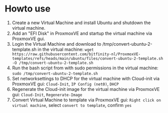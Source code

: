 # Howto use

1. Create a new Virtual Machine and install Ubuntu and shutdown the virtual machine.
2. Add an "EFI Disk" in ProxmoxVE and startup the virtual machine via ProxmoxVE gui.
3. Login the Virtual Machine and download to /tmp/convert-ubuntu-2-template.sh in the virtual machine: `wget https://raw.githubusercontent.com/bitfinity-nl/ProxmoxVE-templates/refs/heads/main/ubuntu/files/convert-ubuntu-2-template.sh -O /tmp/convert-ubuntu-2-template.sh`
4. Run the bash script from with sudo permissions in the virtual machine: `sudo /tmp/convert-ubuntu-2-template.sh`
5. Set networksettings to DHCP for the virtual machine with Cloud-init via ProxmoxVE gui: `Cloud-Init`, `IP Config (net0)`, `DHCP`
6. Regenerate the Cloud-init image for the virtual machine via ProxmoxVE gui: `Cloud-Init`, `Regenerate-Image`
7. Convert Virtual Machine to template via ProxmoxVE gui: `Right click on virtual machine`, select `convert to template`, confirm `yes`

